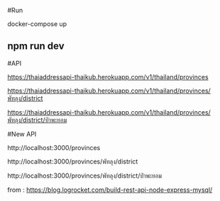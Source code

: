 #Run

docker-compose up

npm run dev
----------------------------------------------------------------

#API

https://thaiaddressapi-thaikub.herokuapp.com/v1/thailand/provinces

https://thaiaddressapi-thaikub.herokuapp.com/v1/thailand/provinces/พัทลุง/district

https://thaiaddressapi-thaikub.herokuapp.com/v1/thailand/provinces/พัทลุง/district/ป่าพะยอม


#New API

http://localhost:3000/provinces

http://localhost:3000/provinces/พัทลุง/district

http://localhost:3000/provinces/พัทลุง/district/ป่าพะยอม


from : 
https://blog.logrocket.com/build-rest-api-node-express-mysql/